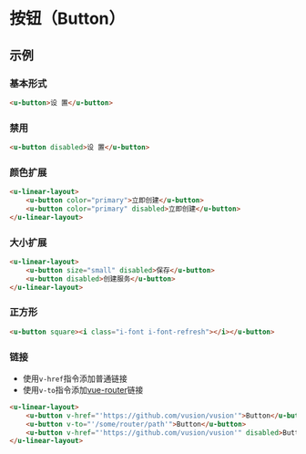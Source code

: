 # 按钮（Button）

## 示例
### 基本形式

``` html
<u-button>设 置</u-button>
```

### 禁用

``` html
<u-button disabled>设 置</u-button>
```

### 颜色扩展

``` html
<u-linear-layout>
    <u-button color="primary">立即创建</u-button>
    <u-button color="primary" disabled>立即创建</u-button>
</u-linear-layout>
```

### 大小扩展

``` html
<u-linear-layout>
    <u-button size="small" disabled>保存</u-button>
    <u-button disabled>创建服务</u-button>
</u-linear-layout>
```

### 正方形

``` html
<u-button square><i class="i-font i-font-refresh"></i></u-button>
```

### 链接

- 使用`v-href`指令添加普通链接
- 使用`v-to`指令添加[vue-router](https://router.vuejs.org)链接

``` html
<u-linear-layout>
    <u-button v-href="'https://github.com/vusion/vusion'">Button</u-button>
    <u-button v-to="'/some/router/path'">Button</u-button>
    <u-button v-href="'https://github.com/vusion/vusion'" disabled>Button</u-button>
</u-linear-layout>
```
